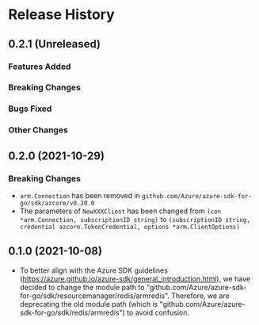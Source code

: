 # Release History

## 0.2.1 (Unreleased)

### Features Added

### Breaking Changes

### Bugs Fixed

### Other Changes

## 0.2.0 (2021-10-29)

### Breaking Changes

- `arm.Connection` has been removed in `github.com/Azure/azure-sdk-for-go/sdk/azcore/v0.20.0`
- The parameters of `NewXXXClient` has been changed from `(con *arm.Connection, subscriptionID string)` to `(subscriptionID string, credential azcore.TokenCredential, options *arm.ClientOptions)`

## 0.1.0 (2021-10-08)
- To better align with the Azure SDK guidelines (https://azure.github.io/azure-sdk/general_introduction.html), we have decided to change the module path to "github.com/Azure/azure-sdk-for-go/sdk/resourcemanager/redis/armredis". Therefore, we are deprecating the old module path (which is "github.com/Azure/azure-sdk-for-go/sdk/redis/armredis") to avoid confusion.
